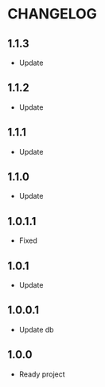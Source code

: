 CHANGELOG
==============

1.1.3
-----------------
  * Update
  
1.1.2
-----------------
  * Update
  
1.1.1
-----------------
  * Update
  
1.1.0
-----------------
  * Update
  
1.0.1.1
-----------------
  * Fixed
  
1.0.1
-----------------
  * Update
  
1.0.0.1
-----------------
  * Update db

1.0.0
-----------------
  * Ready project
